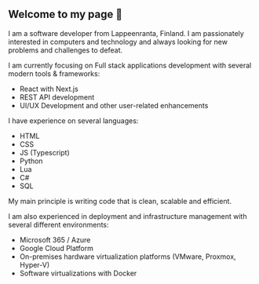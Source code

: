 ## Welcome to my page 👋

I am a software developer from Lappeenranta, Finland. I am passionately interested in computers and technology and always looking for new problems and challenges to defeat.

I am currently focusing on Full stack applications development with several modern tools & frameworks:
- React with Next.js
- REST API development
- UI/UX Development and other user-related enhancements

I have experience on several languages:
- HTML
- CSS
- JS (Typescript)
- Python
- Lua
- C#
- SQL

My main principle is writing code that is clean, scalable and efficient.

I am also experienced in deployment and infrastructure management with several different environments:
- Microsoft 365 / Azure
- Google Cloud Platform
- On-premises hardware virtualization platforms (VMware, Proxmox, Hyper-V)
- Software virtualizations with Docker


<!--
**joniniemela/joniniemela** is a ✨ _special_ ✨ repository because its `README.md` (this file) appears on your GitHub profile.

Here are some ideas to get you started:

- 🔭 I’m currently working on ...
- 🌱 I’m currently learning ...
- 👯 I’m looking to collaborate on ...
- 🤔 I’m looking for help with ...
- 💬 Ask me about ...
- 📫 How to reach me: ...
- 😄 Pronouns: ...
- ⚡ Fun fact: ...
-->

